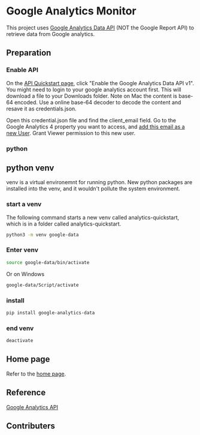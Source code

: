 # Google Analytics Monitor
This project uses [Google Analytics Data API](https://developers.google.com/analytics/devguides/reporting/data/v1/quickstart-client-libraries#python) (NOT the Google Report API) to retrieve data from Google analytics. 

## Preparation
### Enable API
On the [API Quickstart page](https://developers.google.com/analytics/devguides/reporting/data/v1/quickstart-client-libraries#python), click "Enable the Google Analytics Data API v1". You might need to login to your google analytics account first. This will download a file to your Downloads folder. Note on Mac the content is base-64 encoded. Use a online base-64 decoder to decode the content and resave it as credentials.json.

Open this credential.json file and find the client_email field. Go to the Google Analytics 4 property you want to access, and [add this email as a new User](https://support.google.com/analytics/answer/9305788?hl=en#zippy=%2Cin-this-article). Grant Viewer permission to this new user.

### python
## python venv
venv is a virtual environemnt for running python. New python packages are installed into the venv, and it wouldn't pollute the system environment.
### start a venv
The following command starts a new venv called analytics-quickstart, which is in a folder called analytics-quickstart.
```bash
python3 -m venv google-data
```
### Enter venv
```bash
source google-data/bin/activate
```
Or on Windows
```cmd
google-data/Script/activate
```
### install 
```bash
pip install google-analytics-data
```
### end venv
```bash
deactivate
```

## Home page
Refer to the [home page](https://sites.google.com/view/ganalyticsmon/home).
## Reference
[Google Analytics API](https://developers.google.com/analytics/devguides/reporting/core/v4/quickstart/installed-py)


## Contributers